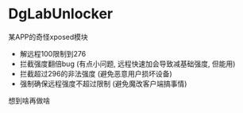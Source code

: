 # DgLabUnlocker
某APP的奇怪xposed模块

- 解远程100限制到276
- 拦截强度翻倍bug (有点小问题, 远程快速加会导致减基础强度, 但能用)
- 拦截超过296的非法强度 (避免恶意用户损坏设备)
- 强制确保远程强度不超过限制 (避免魔改客户端搞事情)

想到啥再做啥
